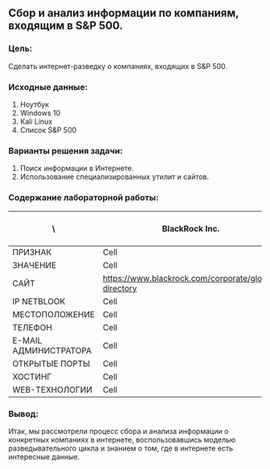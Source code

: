 ## Сбор и анализ информации по компаниям, входящим в S&P 500.
### Цель:
Сделать интернет-разведку о компаниях, входящих в S&P 500.
### Исходные данные:
1. Ноутбук
2. Windows 10
3. Kali Linux
4. Список S&P 500
### Варианты решения задачи:
1. Поиск информации в Интернете.
2. Использование специализированных утилит и сайтов.
### Содержание лабораторной работы:
 \ | BlackRock Inc. | CVS Health Corporation | American Express Company | Micron Technology Inc. | Charter Communications Inc.
 ------ | ------ | ------ | ------ | ------ | ------
 ПРИЗНАК   | Cell  | Cell   | Cell  | Cell   | Cell  
 ЗНАЧЕНИЕ   | Cell  | Cell   | Cell  | Cell   | Cell  
 САЙТ    | https://www.blackrock.com/corporate/global-directory  | Cell   | Cell  | Cell   | Cell  
 IP NETBLOOK   | Cell  | Cell   | Cell  | Cell   | Cell  
 МЕСТОПОЛОЖЕНИЕ   | Cell  | Cell   | Cell  | Cell   | Cell  
 ТЕЛЕФОН   | Cell  | Cell   | Cell  | Cell   | Cell  
 E-MAIL АДМИНИСТРАТОРА   | Cell  | Cell   | Cell  | Cell   | Cell  
 ОТКРЫТЫЕ ПОРТЫ   | Cell  | Cell   | Cell  | Cell   | Cell  
 ХОСТИНГ   | Cell  | Cell   | Cell  | Cell   | Cell  
 WEB-ТЕХНОЛОГИИ   | Cell  | Cell   | Cell  | Cell   | Cell  
### Вывод:
Итак, мы рассмотрели процесс сбора и анализа информации о конкретных компаниях в интернете, воспользовавшись моделью разведывательного цикла и знанием о том, где в интернете есть интересные данные.
